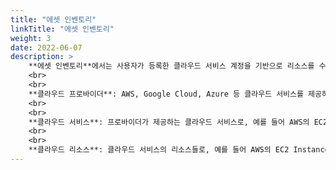 ```yaml
---
title: "에셋 인벤토리"
linkTitle: "에셋 인벤토리"
weight: 3
date: 2022-06-07
description: >
    **에셋 인벤토리**에서는 사용자가 등록한 클라우드 서비스 계정을 기반으로 리소스를 수집하고, 그 수집된 리소스를 조회할 수 있습니다.
    <br>
    <br>
    **클라우드 프로바이더**: AWS, Google Cloud, Azure 등 클라우드 서비스를 제공하는 클라우드 제공자를 말합니다.
    <br>
    <br>
    **클라우드 서비스**: 프로바이더가 제공하는 클라우드 서비스로, 예를 들어 AWS의 EC2 Instance가 이에 해당합니다.
    <br>
    <br>
    **클라우드 리소스**: 클라우드 서비스의 리소스들로, 예를 들어 AWS의 EC2 Instance의 서버들이 이에 해당합니다.
---
```

 